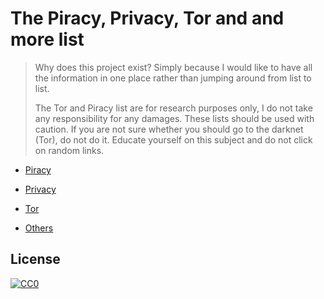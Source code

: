 # The Piracy, Privacy, Tor and and more list 

> Why does this project exist? Simply because I would like to have all the information in one place rather than jumping around from list to list.
> 
>  The Tor and Piracy list are for research purposes only, I do not take any responsibility for any damages. These lists should be used with caution. If you are not sure whether you should go to the darknet (Tor), do not do it. Educate yourself on this subject and do not click on random links. 

 - [Piracy](piracy.md)

 - [Privacy](privacy.md)

 - [Tor](tor.md)
 
 - [Others](others.md)



##  License

[![CC0](http://mirrors.creativecommons.org/presskit/buttons/88x31/svg/cc-zero.svg)](http://creativecommons.org/publicdomain/zero/1.0)

